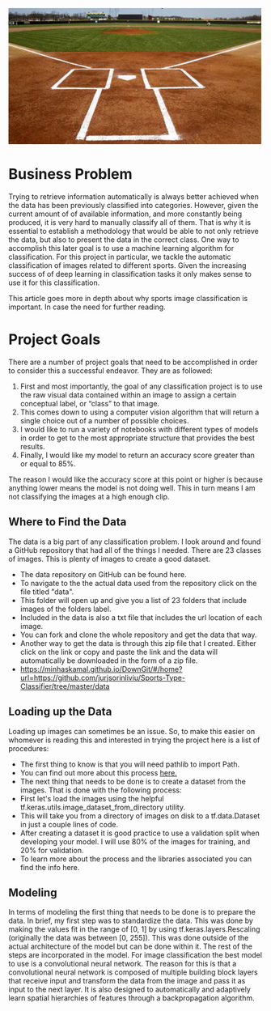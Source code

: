 ![Baseball.png](https://github.com/PattiCakes59/Sport-Classification/blob/main/NotebookImages/Baseball.png)

# Business Problem

Trying to retrieve information automatically is always better achieved when the data has been previously classified into categories. However, given the current amount of of available information, and more constantly being produced, it is very hard to manually classify all of them. That is why it is essential to establish a methodology that would be able to not only retrieve the data, but also to present the data in the correct class. One way to accomplish this later goal is to use a machine learning algorithm for classification. For this project in particular, we tackle the automatic classification of images related to different sports. Given the increasing success of of deep learning in classification tasks it only makes sense to use it for this classification.

This <a rhef=https://www.sciencedirect.com/science/article/pii/S1877050920307560> article</a> goes more in depth about why sports image classification is important. In case the need for further reading.

# Project Goals

There are a number of project goals that need to be accomplished in order to consider this a successful endeavor.
They are as followed:
1. First and most importantly, the goal of any classification project is to use the raw visual data contained within an image to assign a certain conceptual label, or “class” to that image.
2. This comes down to using a computer vision algorithm that will return a single choice out of a number of possible choices.
3. I would like to run a variety of notebooks with different types of models in order to get to the most appropriate structure that provides the best results.
4. Finally, I would like my model to return an accuracy score greater than or equal to 85%.


The reason I would like the accuracy score at this point or higher is because anything lower means the model is not doing well. This in turn means I am not classifying the images at a high enough clip.

## Where to Find the Data
The data is a big part of any classification problem. I look around and found a GitHub repository that had all of the things I needed. There are 23 classes of images. This is plenty of images to create a good dataset.
- The data repository on GitHub can be found <a rhef=https://github.com/jurjsorinliviu/Sports-Type-Classifier>here.</a>
- To navigate to the the actual data used from the repository click on the file titled "data". 
 - This folder will open up and give you a list of 23 folders that include images of the folders label.
 - Included in the data is also a txt file that includes the url location of each image.
- You can fork and clone the whole repository and get the data that way. 
- Another way to get the data is through this zip file that I created. Either click on the link or copy and paste the link and the data will automatically be downloaded in the form of a zip file.
 - https://minhaskamal.github.io/DownGit/#/home?url=https://github.com/jurjsorinliviu/Sports-Type-Classifier/tree/master/data
 



## Loading up the Data

Loading up images can sometimes be an issue. So, to make this easier on whomever is reading this and interested in trying the project here is a list of procedures:
- The first thing to know is that you will need pathlib to import Path. 
 - You can find out more about this process <a href=https://docs.python.org/3/library/pathlib.html#basic-use>here.</a>
- The next thing that needs to be done is to create a dataset from the images. That is done with the following process:
 - First let's load the images using the helpful tf.keras.utils.image_dataset_from_directory utility. 
  - This will take you from a directory of images on disk to a tf.data.Dataset in just a couple lines of code.
 - After creating a dataset it is good practice to use a validation split when developing your model. I will use 80% of the images for training, and 20% for validation.
 - To learn more about the process and the libraries associated you can find the info <a rhef=https://www.tensorflow.org/api_docs/python/tf/keras/utils/image_dataset_from_directory> here.</a>

## Modeling

In terms of modeling the first thing that needs to be done is to prepare the data. In brief, my first step was to standardize the data. This was done by making the values fit in the range of [0, 1] by using tf.keras.layers.Rescaling (originally the data was between [0, 255]). This was done outside of the actual architecture of the model but can be done within it. The rest of the steps are incorporated in the model. For image classification the best model to use is a convolutional neural network. The reason for this is that a convolutional neural network is composed of multiple building block layers that receive input and transform the data from the image and pass it as input to the next layer. It is also designed to automatically and adaptively learn spatial hierarchies of features through a backpropagation algorithm.


```python

```
